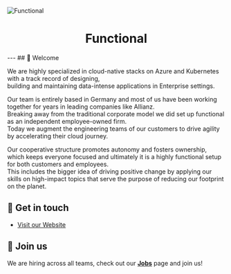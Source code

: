 ![Functional](https://media.licdn.com/dms/image/D4E3DAQFhsBApAL_JOw/image-scale_191_1128/0/1682340517747?e=1687942800&v=beta&t=qDqTHt5D3VZEy9VeUkakmfEzZrTtLQPrGncMungoFt4)
<div align="center">
  <h1>Functional</h1>
</div>
---
## 👋 Welcome

We are highly specialized in cloud-native stacks on Azure and Kubernetes with a track record of designing,  
building and maintaining data-intense applications in Enterprise settings.  

Our team is entirely based in Germany and most of us have been working together for years in leading companies like Allianz.  
Breaking away from the traditional corporate model we did set up functional as an independent employee-owned firm.  
Today we augment the engineering teams of our customers to drive agility by accelerating their cloud journey.  

Our cooperative structure promotes autonomy and fosters ownership,  
which keeps everyone focused and ultimately it is a highly functional setup for both customers and employees.  
This includes the bigger idea of driving positive change by applying our skills on high-impact topics that serve the purpose of reducing our footprint on the planet.  


## 💌 Get in touch

- [Visit our Website](http://functional.team)

## 🤝 Join us

We are hiring across all teams, check out our [**Jobs**](https://functional.team/#careers) page and join us!